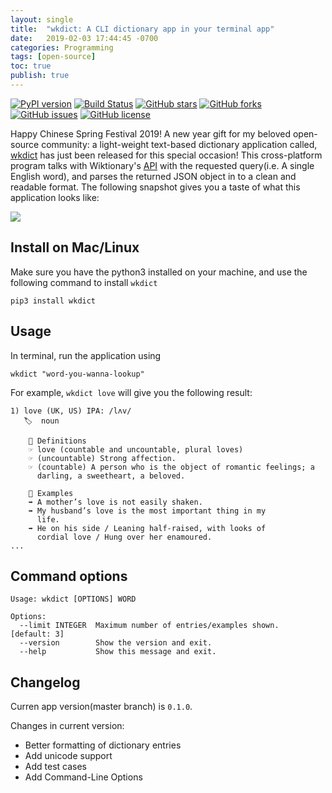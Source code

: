 ```yaml
---
layout: single
title:  "wkdict: A CLI dictionary app in your terminal app"
date:   2019-02-03 17:44:45 -0700
categories: Programming
tags: [open-source]
toc: true
publish: true
---
```


[![PyPI version](https://badge.fury.io/py/wkdict.svg)](https://badge.fury.io/py/wkdict)
[![Build Status](https://travis-ci.org/jiaowoshabi/wkdict.svg?branch=master)](https://travis-ci.org/jiaowoshabi/wkdict)
[![GitHub stars](https://img.shields.io/github/stars/jiaowoshabi/wkdict.svg)](https://github.com/wenhaoz-fengcai/wkdict/stargazers)
[![GitHub forks](https://img.shields.io/github/forks/jiaowoshabi/wkdict.svg)](https://github.com/wenhaoz-fengcai/wkdict/network)
[![GitHub issues](https://img.shields.io/github/issues/jiaowoshabi/wkdict.svg)](https://github.com/wenhaoz-fengcai/wkdict/issues)
[![GitHub license](https://img.shields.io/github/license/jiaowoshabi/wkdict.svg)](https://github.com/wenhaoz-fengcai/wkdict/blob/master/LICENSE)

Happy Chinese Spring Festival 2019! A new year gift for my beloved open-source community: a light-weight text-based dictionary application called, [wkdict](https://pypi.org/project/wkdict/) has just been released for this special occasion! This cross-platform program talks with Wiktionary's [API](https://www.wiktionary.org) with the requested query(i.e. A single English word), and parses the returned JSON object in to a clean and readable format. The following snapshot gives you a taste of what this application looks like:

![](https://s3-us-west-1.amazonaws.com/blogassetswenhao/wkdict/Screen+Shot+2019-05-22+at+10.20.04+PM.png)

## Install on Mac/Linux

Make sure you have the python3 installed on your machine, and use the following command to install `wkdict`

```
pip3 install wkdict
```

## Usage

In terminal, run the application using 

```
wkdict "word-you-wanna-lookup"
```

For example, `wkdict love` will give you the following result:

```
1) love	(UK, US) IPA: /lʌv/
   🏷  noun

	📗 Definitions
	☞ love (countable and uncountable, plural loves)
	☞ (uncountable) Strong affection.
	☞ (countable) A person who is the object of romantic feelings; a
	  darling, a sweetheart, a beloved.

	📘 Examples
	➡ A mother’s love is not easily shaken.
	➡ My husband’s love is the most important thing in my
	  life.
	➡ He on his side / Leaning half-raised, with looks of
	  cordial love / Hung over her enamoured.
...
``` 

## Command options

```
Usage: wkdict [OPTIONS] WORD

Options:
  --limit INTEGER  Maximum number of entries/examples shown.  [default: 3]
  --version        Show the version and exit.
  --help           Show this message and exit.
```

## Changelog

Curren app version(master branch) is `0.1.0`.

Changes in current version:

* Better formatting of dictionary entries
* Add unicode support
* Add test cases
* Add Command-Line Options



